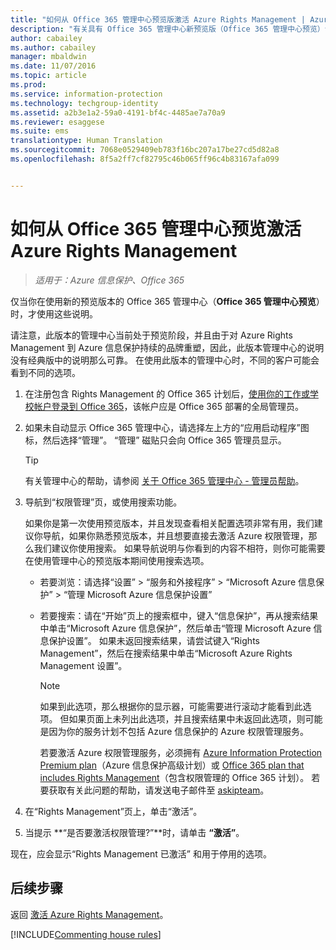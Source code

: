 ```yaml
---
title: "如何从 Office 365 管理中心预览版激活 Azure Rights Management | Azure 信息保护"
description: "有关具有 Office 365 管理中心新预览版（Office 365 管理中心预览）访问权限时的 Azure Rights Management 服务激活说明。"
author: cabailey
ms.author: cabailey
manager: mbaldwin
ms.date: 11/07/2016
ms.topic: article
ms.prod: 
ms.service: information-protection
ms.technology: techgroup-identity
ms.assetid: a2b3e1a2-59a0-4191-bf4c-4485ae7a70a9
ms.reviewer: esaggese
ms.suite: ems
translationtype: Human Translation
ms.sourcegitcommit: 7068e0529409eb783f16bc207a17be27cd5d82a8
ms.openlocfilehash: 8f5a2ff7cf82795c46b065ff96c4b83167afa099


---
```


# <a name="how-to-activate-azure-rights-management-from-the-office-365-admin-center-preview"></a>如何从 Office 365 管理中心预览激活 Azure Rights Management

>*适用于：Azure 信息保护、Office 365*


仅当你在使用新的预览版本的 Office 365 管理中心（**Office 365 管理中心预览**）时，才使用这些说明。

请注意，此版本的管理中心当前处于预览阶段，并且由于对 Azure Rights Management 到 Azure 信息保护持续的品牌重塑，因此，此版本管理中心的说明没有经典版中的说明那么可靠。 在使用此版本的管理中心时，不同的客户可能会看到不同的选项。

1. 在注册包含 Rights Management 的 Office 365 计划后，[使用你的工作或学校帐户登录到 Office 365](https://portal.office.com/)，该帐户应是 Office 365 部署的全局管理员。

2. 如果未自动显示 Office 365 管理中心，请选择左上方的“应用启动程序”图标，然后选择“管理”。 “管理”  磁贴只会向 Office 365 管理员显示。

    > [!TIP]
    > 有关管理中心的帮助，请参阅 [关于 Office 365 管理中心 - 管理员帮助](https://support.office.com/article/About-the-Office-365-admin-center-Admin-Help-58537702-d421-4d02-8141-e128e3703547)。

3. 导航到“权限管理”页，或使用搜索功能。

    如果你是第一次使用预览版本，并且发现查看相关配置选项非常有用，我们建议你导航，如果你熟悉预览版本，并且想要直接去激活 Azure 权限管理，那么我们建议你使用搜索。 如果导航说明与你看到的内容不相符，则你可能需要在使用管理中心的预览版本期间使用搜索选项。

    - 若要浏览：请选择“设置” > “服务和外接程序” > “Microsoft Azure 信息保护” > “管理 Microsoft Azure 信息保护设置”

    - 若要搜索：请在“开始”页上的搜索框中，键入“信息保护”，再从搜索结果中单击“Microsoft Azure 信息保护”，然后单击“管理 Microsoft Azure 信息保护设置”。 如果未返回搜索结果，请尝试键入“Rights Management”，然后在搜索结果中单击“Microsoft Azure Rights Management 设置”。

        > [!NOTE]
        >如果到此选项，那么根据你的显示器，可能需要进行滚动才能看到此选项。 但如果页面上未列出此选项，并且搜索结果中未返回此选项，则可能是因为你的服务计划不包括 Azure 信息保护的 Azure 权限管理服务。
        >
        >若要激活 Azure 权限管理服务，必须拥有 [Azure Information Protection Premium plan](https://www.microsoft.com/en-us/cloud-platform/azure-information-protection-pricing)（Azure 信息保护高级计划）或 [Office 365 plan that includes Rights Management](http://download.microsoft.com/download/E/C/F/ECF42E71-4EC0-48FF-AA00-577AC14D5B5C/Azure_Information_Protection_licensing_datasheet_EN-US.pdf)（包含权限管理的 Office 365 计划）。 若要获取有关此问题的帮助，请发送电子邮件至 [askipteam](mailto:askipteam?subject=I%20cannot%20activate%20RMS)。

4. 在“Rights Management”页上，单击“激活”。

5. 当提示 **“是否要激活权限管理?”**时，请单击 **“激活”**。

现在，应会显示“Rights Management 已激活”  和用于停用的选项。


## <a name="next-steps"></a>后续步骤
返回 [激活 Azure Rights Management](activate-service.md)。

[!INCLUDE[Commenting house rules](../includes/houserules.md)]



<!--HONumber=Jan17_HO4-->



